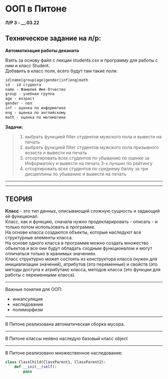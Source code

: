 # ООП в Питоне    

**Л/Р 3 - __.03.22**  

## Техническое задание на л/р:  

**Автоматизация работы деканата**  

Взять за основу файл с лекции students.csv и программу для работы с ним и класс Student.  
Добавить в класс поля, всего будут там такие поля:  

```txt
id|name|group|age|gender|inf|eng|math
id - id студента
name - Фамилия Имя Отчество
group - учебная группа
age - возраст
gender - пол
inf - оценка по информатике
eng - оценка по английскому
math - оценка по математике
```

**Задачи:**  
> 1) выбрать функцией filter студентов мужского пола и вывести на печать  
> 2) выбрать функцией filter студентов мужского пола призывного возаста и вывести на печать  
> 3) отсортировать всех студентов по убыванию по оценке за Информатику и вывести на печать 3-х лучших по рейтингу  
> 4) отсортировать всех студентов по среднему баллу за три дисциплины по убыванию и вывести на печать  

---  

---  

## ТЕОРИЯ  

**Класс** - это тип данных, описывающий сложную сущность и задающий её функционал.  
Класс, как и функцию, сначала нужно продекларировать - описать - и только потом использовать в программе.  
На основе класса создаются объекты, которые наследуют все структурные элементы класса.  
На основе одного класса в программе можно создать множество объектов и все они будут обладать сходным функционалом и могут отличаться только в хранимых значениях.  
Класс структурно может состоять из конструктора класса (нужен для инициализации значений), атрибутов (это переменные) и свойств (это методы доступа к атрибутам) класса, методов класса (это функции для работы с переменными класса).  

---  

Важные понятия для ООП:  
- инкапсуляция  
- наследование  
- полиморфизм  

---  

В Питоне реализована автоматическая сборка мусора.  

---  

В Питоне классы неявно наследую базовый класс object  

---  

В Питоне реализовано множественное наследование:  
```python
class ClassChild(ClassParent1, ClassParent2):
    def __init__(self):
        pass
```